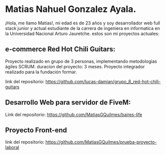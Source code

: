 # Matias Nahuel Gonzalez Ayala.

¡Hola, me llamo Matias!, mi edad es de 23 años y soy desarrollador web full stack junior y actual estudiante de la carrera de ingeniera en informatica en la Universidad Nacional Arturo Jauretche.
estos son mi proyectos actuales: 


## e-commerce Red Hot Chili Guitars:

Proyecto realizado en grupo de 3 personas, implementando metodologias ágiles SCRUM. duracion del proyecto: 3 meses.
Proyecto integrador realizado para la fundación formar.

link del repositorio: https://github.com/lucas-damian/grupo_8_red-hot-chili-guitars 

## Desarrollo Web para servidor de FiveM:

Link del repositorio: https://github.com/MatiasGQuilmes/baires-life

## Proyecto Front-end 

link del repositorio: https://github.com/MatiasGQuilmes/prueba-proyecto-laboral

